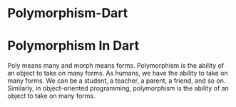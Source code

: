 # Polymorphism-Dart
# Polymorphism In Dart
Poly means many and morph means forms. 
Polymorphism is the ability of an object to take on many forms.
As humans, we have the ability to take on many forms.
We can be a student, a teacher, a parent, a friend, and so on.
Similarly, in object-oriented programming, polymorphism is the ability of an object to take on many forms.

